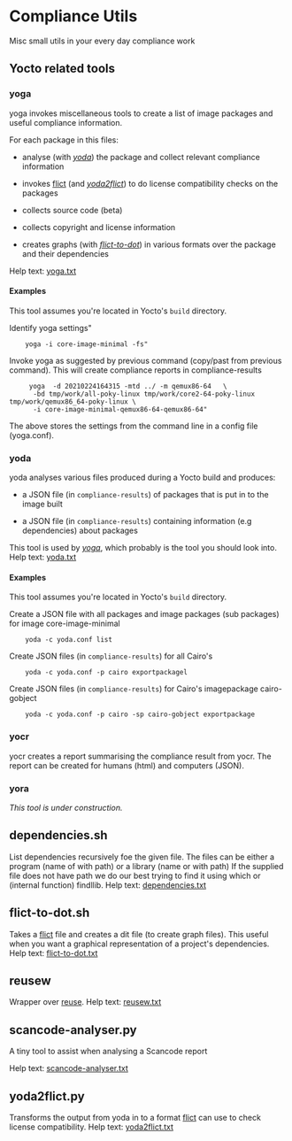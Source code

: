 # Compliance Utils

Misc small utils in your every day compliance work

## Yocto related tools

<a name="yoga"></a>
### yoga

yoga invokes miscellaneous tools to create a list of image packages
 and useful compliance information.

For each package in this files:

* analyse (with [_yoda_](#yoda)) the package and collect relevant compliance information 

* invokes [flict](https://github.com/vinland-technology/flict) (and [_yoda2flict_](#yoda2flict)) to do license compatibility checks on the packages

* collects source code (beta)

* collects copyright and license information

* creates graphs (with [_flict-to-dot_](#flict-to-dot)) in various formats over the package and their dependencies

Help text: [yoga.txt](doc/generated/yoga.txt)

#### Examples

This tool assumes you're located in Yocto's `build` directory.

Identify yoga settings"
```
    yoga -i core-image-minimal -fs"
```` 

Invoke yoga as suggested by previous command (copy/past from previous command).
This will create compliance reports in compliance-results
```
     yoga  -d 20210224164315 -mtd ../ -m qemux86-64   \
      -bd tmp/work/all-poky-linux tmp/work/core2-64-poky-linux tmp/work/qemux86_64-poky-linux \
      -i core-image-minimal-qemux86-64-qemux86-64"
```
The above stores the settings from the command line in a config file (yoga.conf).


<a name="yoda"></a>
### yoda

yoda analyses various files produced during a Yocto build and produces:

* a JSON file (in `compliance-results`) of packages that is put in to the image built

* a JSON file (in `compliance-results`) containing information (e.g dependencies) about packages 

This tool is used by [_yoga_](#yoga), which probably is the tool you should
look into. Help text: [yoda.txt](doc/generated/yoda.txt)

#### Examples

This tool assumes you're located in Yocto's `build` directory.

Create a JSON file with all packages and image packages (sub packages) for image core-image-minimal
```
    yoda -c yoda.conf list
```

Create JSON files (in `compliance-results`) for all Cairo's 
```
    yoda -c yoda.conf -p cairo exportpackagel
```

Create JSON files (in `compliance-results`) for Cairo's imagepackage cairo-gobject

```
    yoda -c yoda.conf -p cairo -sp cairo-gobject exportpackage
```

<a name="yocr"></a>
### yocr

yocr creates a report summarising the compliance result from yocr. The
report can be created for humans (html) and computers (JSON).

<a name="yora"></a>
### yora

*This tool is under construction.* 

<a name="dependencies"></a>
## dependencies.sh

List dependencies recursively foe the given file. The files can be
either a program (name of with path) or a library (name or with path)
If the supplied file does not have path we do our best trying to find
it using which or (internal function) findllib. Help text: [dependencies.txt](doc/generated/dependencies.txt)

<a name="flict-to-dot"></a>
## flict-to-dot.sh

Takes a [flict](https://github.com/vinland-technology/flict) file and creates
a dit file (to create graph files). This useful when you want a
graphical representation of a project's dependencies. Help text: [flict-to-dot.txt](doc/generated/flict-to-dot.txt)

## reusew

Wrapper over [reuse](https://reuse.software/). Help text: [reusew.txt](doc/generated/reusew.txt)

<a name="scancode-analyser.py"></a>
## scancode-analyser.py

A tiny tool to assist when analysing a Scancode report

Help text: [scancode-analyser.txt](doc/generated/scancode-analyser.txt)

<a name="yoda2flict"></a>
## yoda2flict.py

Transforms the output from yoda in to a format
[flict](https://github.com/vinland-technology/flict) can use to check license
compatibility. Help text: [yoda2flict.txt](doc/generated/yoda2flict.txt)

